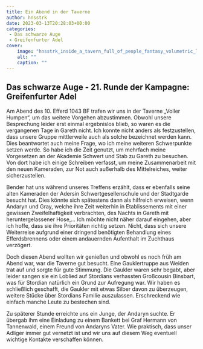 ```yaml
---
title: Ein Abend in der Taverne
author: hnsstrk
date: 2023-03-13T20:28:03+00:00
categories:
 - Das schwarze Auge
 - Greifenfurter Adel
cover:
    image: "hnsstrk_inside_a_tavern_full_of_people_fantasy_volumetric_light_acfbfaad-0df3-4ed9-86f4-40961ece914d-768x512.png"
    alt: ""
    caption: ""
---
```


## Das schwarze Auge - 21. Runde der Kampagne: Greifenfurter Adel

Am Abend des 10. Efferd 1043 BF trafen wir uns in der Taverne &#8222;Voller Humpen&#8220;, um das weitere Vorgehen abzustimmen. Obwohl unsere Besprechung leider erst einmal ergebnislos blieb, so waren es die vergangenen Tage in Gareth nicht. Ich konnte nicht anders als festzustellen, dass unsere Gruppe mittlerweile auch als solche bezeichnet werden kann. Dies beantwortet auch meine Frage, wo ich meine weiteren Schwerpunkte setzen werde. So habe ich die Zeit genutzt, um mehrfach meine Vorgesetzen an der Akademie Schwert und Stab zu Gareth zu besuchen. Von dort habe ich einige Schreiben verfasst, um meine Zusammenarbeit mit den neuen Kameraden, zur Not auch außerhalb des Mittelreiches, weiter sicherzustellen.

Bender hat uns während unseres Treffens erzählt, dass er ebenfalls seine alten Kameraden der Adersin Schwertgesellenschule und der Stadtgarde besucht hat. Dies könnte sich spätestens dann als hilfreich erweisen, wenn Andaryn und Gray, welche ihre Zeit weiterhin in Etablissements mit einer gewissen Zweifelhaftigkeit verbrachten, des Nachts in Gareth mit heruntergelassener Hose,… Ich möchte nicht näher darauf eingehen, aber ich hoffe, dass sie ihre Prioritäten richtig setzen. Nicht, dass sich unsere Weiterreise aufgrund einer dringend benötigten Behandlung eines Efferdsbrennens oder einem andauernden Aufenthalt im Zuchthaus verzögert.

Doch diesen Abend wollten wir genießen und obwohl es noch früh am Abend war, war die Taverne gut besucht. Eine Gauklertruppe aus Weiden trat auf und sorgte für gute Stimmung. Die Gaukler waren sehr begabt, aber leider sangen sie ein Loblied auf Stordians verhassten Großcousin Binsbart, was für Stordian natürlich ein Grund zur Aufregung war. Wir haben es schließlich geschafft, die Gaukler mit etwas Silber davon zu überzeugen, weitere Stücke über Stordians Familie auszulassen. Erschreckend wie einfach manche Leute zu bestechen sind.

Zu späterer Stunde erreichte uns ein Junge, der Andaryn suchte. Er übergab ihm eine Einladung zu einem Bankett bei Graf Hermann von Tannenwald, einem Freund von Andaryns Vater. Wie praktisch, dass unser Adliger immer gut vernetzt ist und wir uns auf diesem Weg eventuell wichtige Kontakte verschaffen können.
